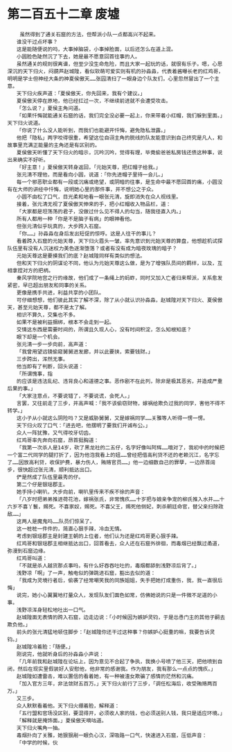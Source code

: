 # 第二百五十二章 废墟
        虽然得到了通关石窟的方法，但帮派小队一点都高兴不起来。
       谁没干过点坏事？
       这是能随便说的吗，大事掉脑袋，小事掉脸面，以后还怎么在道上混。
       小圆脸色陡然沉了下去，她是最不愿意回首往事的人。
       虽然通关的规则很离谱，但至少没生命危险，而且大家一起玩的话，就很有乐子。嗯，心思深沉的天下归火，闷葫芦赵城隍，看似软萌可爱实则有机的孙淼淼，代表着酱曝长老的红鸡哥，明明是学士但神经大条的神夏侯傲天……张园清扫了一眼身边个队友们，心里忽然冒出了一个主意。
       天下归火疾声道：「夏侯傲天，你先回来，我有个建议。」
       夏侯傲天停在原地，他已经扛过一次，不继续前进就不会遭受攻击。
       「怎么说？」夏侯主角问道。
       「如果忏悔就能通关石窟的话，我们完全没必要一起上，你来带着小红帽，我们躲到里面。」天下归火说道。
       「你说了什么没人能听到，而我们也能避开忏悔，避免隐私泄露。」
       他把「隐私」两字咬得很重，希望这位自诩主角的脱线的队友能意识到自己终究是凡人，和故事里充满正能量的主角还是有区别的。
       夏侯傲天听懂了天下归火的暗示，沉吟沉吟，觉得有理，毕竟偷爸爸私房钱还债这种事，说出来确实不好听。
       「好主意！」夏侯傲天转身返回，「元始天尊，把红帽子给我。」
       张元清不理他，而是看向小圆，说道：「你先进帽子里待一会儿。」
       每一个邪恶职业都有一段或沉痛或绝望，或阴暗的往事，是生命中最不愿回首的痛，小圆没有在大师的讲经中忏悔，说明她心里的那件事，并不想公之于众。
       小圆不由松了口气，目光柔和地看一眼张元清，旋即消失在众人视线里。
       接着，张元清无视了夏侯傲天伸来的手，把小红帽收入物品栏，道：
       「大家都是坦荡荡的君子，没做过什么见不得人的勾当，随我径直入内。」
       所有人都用一种「你是不是脑子有病」的眼神看他。
       但张元清似乎玩真的，大步跨入石窟。
       「你……」孙淼淼在身后发出短促的惊呼。这是人往干的事儿？
       看着跨入石窟的元始天尊，天下归火眉头一皱，率先意识到元始天尊的算盘，他想趁机试探队伍里有没有人沉迷权力美色逐渐堕落？或者有没有成为暗夜玫瑰的暗子？
       元始天尊这是要摸我们的底？赵城隍同样有类似的想法。
       但和天下归火的阴谋论不同，他认为元始天尊这么做，是为了增强队员间的羁绊，以及，互相拿捏对方的把柄。
       秦风学院地宫之行的缘故，他们成了一条绳上的蚂蚱，同时又加入亡者归来帮派，关系愈发紧密，早已超出朋友和同事的关系。
       更像是携手共进，利益共享的小团队。
       可仔细想想，他们彼此其实了解不深，除了从小就认识孙淼淼，赵城隍对天下归火、夏侯傲天，甚至元始天尊，都不是太了解。
       相识不算久，交集也不多。
       如果不是被利益捆绑，根本不会走到一起。
       交情这东西是需要时间的，所谓且久现人心，没有时间积淀，怎么知根知底？
       眼下却是一个机会。
       张元清一步一步向前，高声道：
       「我曾用望远镜偷窥舅舅进发廊，并以此要挟，索要钱财。」
       三步跨出，浑然无事。
       他当即有了判断，回头说道：
       「所谓愧事，指
       的应该是违法乱纪、违背良心和道德之事。恶作剧不在此列，除非是极其恶劣，并造成严重后果的事。」
       「大家注意点，不要说错了，不要说谎，会死人。」
       言罢，又往前走了三步，并高声喊：「我不该偷窃财物，嫁祸给欺负过我的同学，害他不得不转学。」
       这小子从小就这么阴险吗？又是威胁舅舅，又是嫁祸同学……关雅等人听得一愣一愣。
       天下归火叹了口气：「进去吧，他摆明了要我们开诚布公。」
       众人一阵犹豫，又气得咬牙切齿。
       红鸡哥率先奔向石窟，昂首挺胸道：
       「我第一次杀人是14岁，砍了黑龙社的二五仔，名字好像叫阿辉……哦对了，我初中的时候把一个富二代同学的腿打折了，因为他泡我看上的妞……曾经把借高利贷不还的老赖沉江，名字忘了……因放高利贷，收保护费，暴力伤人，贿赂官员……」他一边细数自己的罪孽，一边昂首阔步，很快超过张元清，顺利抵达出口。
       俨是然成了队伍里最秀的仔。
       第二个仔是银瑶郡主。
       她手持小喇叭，大步向前，喇叭里传来不疾不徐的声音：
       「八岁时把弟弟推进荷花池，嫁祸张氏，非常愧疚……十岁把与娘亲争宠的柳氏推入水井……十六岁不喜丫鬟，赐死。不喜家奴，赐死。不喜父王，赐死他侧妃，刺杀朝廷命官，替父亲扫除政敌……」
       这两人是魔鬼吗……队员们惊呆了。
       这一桩桩一件件的，简直心狠手辣，冷血无情。
       考虑到银瑶郡主是封建王朝的上位者，他们认为还是红鸡哥更心狠手辣。
       红鸡哥和银瑶郡主相继抵达出口，回首看去，众人还在石窟外徘徊，而毒烟已经飘过甬道，弥漫到石窟边缘。
       红鸡哥叫道：
       「不就是杀人越货那点事吗，有什么好吞吞吐吐的，毒烟都舔到浅野凉后背了。」
       浅野凉「啊」了一声，触电似的弹跳进石窟，豁出去似的道：
       「我成为灵境行者后，偷袭了经常嘲笑我的同族姐姐，失手把她打成重伤，我，我一直很后悔」
       说完，她小心翼翼地打量众人，发现队友们面色如常，仿佛她说的只是一件微不足道的小事。
       浅野凉浑身轻松地吐出一口气。
       赵城隍面无表情的跨入石窟，边走边说：「小时候因为嫉妒灵钧，于是怂恿门主的其他子嗣去欺负他。」
       前头的张元清猛地顿住脚步：「赵城隍你还干过这种事？你嫉妒心挺重的嘛，我要告诉灵钧。」
       赵城隍冷着脸：「随便。」
       刚说完，他就听身后的孙淼淼小声说：
       「几年前我和赵城隍在论坛上，因为意见不合起了争执，我换小号喷了他三天，把他喷到自闭，然后在现实里假装好人安慰他，他非常的感谢我。作为朋友，我有那么一点点的愧疚。」
       赵城隍如遭雷击，难以置信的看着她，有一种被渣女欺骗了感情的茫然和沉痛。
       「加入官方三年，非法敛财五百万。」天下归火前行了三步，「调任松海后，收受贿赂两百万。」
       又三步。
       众人默默看着他。天下归火绷着脸，解释道：
       「五行盟和官场没区别，要混得开，必须收人家的钱，也必须送别人钱，我只是适应环境。」
       「解释就是掩饰面。」夏侯傲天嘀咕道。
       天下归火嘴角一抽。
       毒烟扑向了关雅，她狠狠剐一眼负心汉，深吸路一口气，快速进入石窟，压低声音：
       「中学的时候，伙